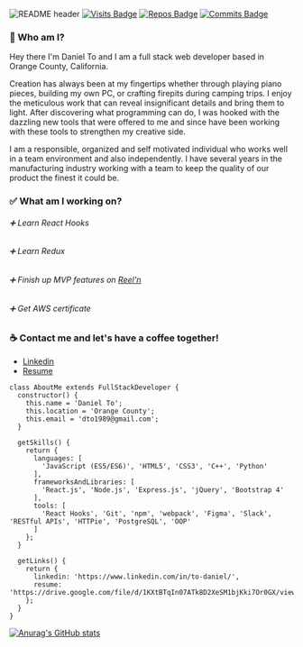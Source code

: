 ![README header](https://user-images.githubusercontent.com/82009814/128755231-cc45721a-63a5-429e-8427-e7c0da1a14de.png)
[![Visits Badge](https://badges.pufler.dev/visits/theDanielTo/theDanielTo)](https://badges.pufler.dev)
[![Repos Badge](https://badges.pufler.dev/repos/theDanielTo)](https://badges.pufler.dev)
[![Commits Badge](https://badges.pufler.dev/commits/monthly/theDanielTo)](https://badges.pufler.dev)

### :thought_balloon: Who am I?

Hey there I'm Daniel To and I am a full stack web developer based in Orange County, California.

Creation has always been at my fingertips whether through playing piano pieces, building my own PC, or crafting firepits during camping trips. I enjoy the meticulous work that can reveal insignificant details and bring them to light. After discovering what programming can do, I was hooked with the dazzling new tools that were offered to me and since have been working with these tools to strengthen my creative side.

I am a responsible, organized and self motivated individual who works well in a team environment and also independently. I have several years in the manufacturing industry working with a team to keep the quality of our product the finest it could be.

### :white_check_mark: What am I working on?
###### :heavy_plus_sign: Learn React Hooks
###### :heavy_plus_sign: Learn Redux
###### :heavy_plus_sign: Finish up MVP features on [Reel'n ](https://github.com/theDanielTo/Reeln)
###### :heavy_plus_sign: Get AWS certificate

### :coffee: Contact me and let's have a coffee together!
- [Linkedin](https://www.linkedin.com/in/to-daniel/)
- [Resume](https://drive.google.com/file/d/1KXtBTqIn07ATk8D2XeSM1bjKki7Or0GX/view)

```
class AboutMe extends FullStackDeveloper {
  constructor() {
    this.name = 'Daniel To';
    this.location = 'Orange County';
    this.email = 'dto1989@gmail.com';
  }
  
  getSkills() {
    return {
      languages: [
        'JavaScript (ES5/ES6)', 'HTML5', 'CSS3', 'C++', 'Python'
      ],
      frameworksAndLibraries: [
        'React.js', 'Node.js', 'Express.js', 'jQuery', 'Bootstrap 4'
      ],
      tools: [
        'React Hooks', 'Git', 'npm', 'webpack', 'Figma', 'Slack', 'RESTful APIs', 'HTTPie', 'PostgreSQL', 'OOP'
      ]
    };
  }
  
  getLinks() {
    return {
      linkedin: 'https://www.linkedin.com/in/to-daniel/',
      resume: 'https://drive.google.com/file/d/1KXtBTqIn07ATk8D2XeSM1bjKki7Or0GX/view'
    };
  }
}
```
[![Anurag's GitHub stats](https://github-readme-stats.vercel.app/api?username=theDanielTo&show_icons=true&theme=tokyonight)](https://github.com/anuraghazra/github-readme-stats)
